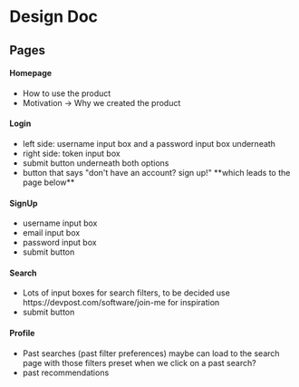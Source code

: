 # Design Doc

## Pages

#### Homepage

<ul>
    <li>How to use the product</li>
    <li>Motivation -> Why we created the product</li>
</ul>

#### Login

<ul>
    <li>left side: username input box and a password input box underneath</li>
    <li>right side: token input box</li>
    <li>submit button underneath both options</li>
    <li>button that says "don't have an account? sign up!" **which leads to the page below** </li>
</ul>

#### SignUp

<ul>
    <li>username input box</li>
    <li>email input box</li>
    <li>password input box</li>
    <li>submit button</li>
</ul>

#### Search

<ul>
    <li>Lots of input boxes for search filters, to be decided use https://devpost.com/software/join-me for inspiration</li>
    <li>submit button</li>
</ul>

#### Profile

<ul>
    <li>Past searches (past filter preferences) maybe can load to the search page with those filters preset when we click on a past search?</li>
    <li>past recommendations</li>
</ul>
